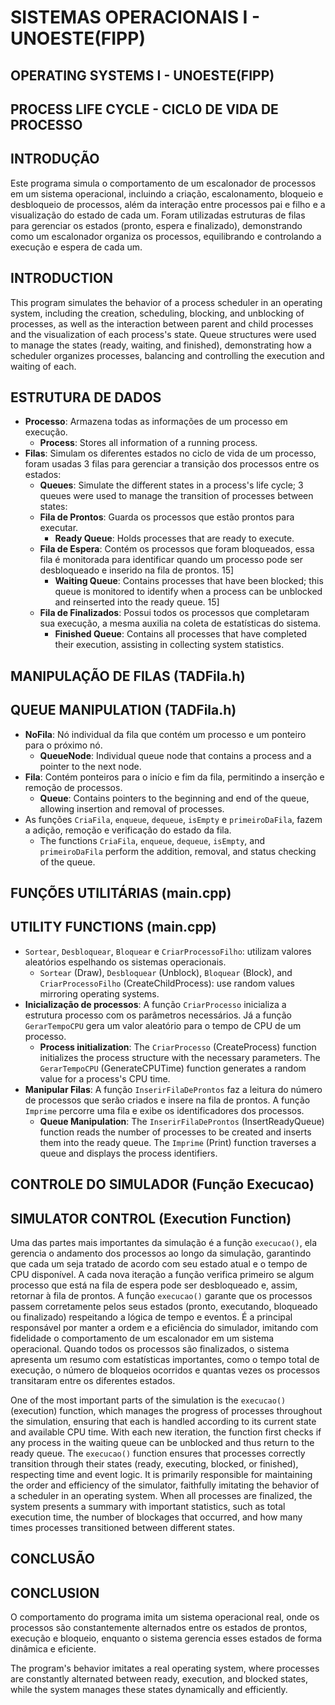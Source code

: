 # SISTEMAS OPERACIONAIS I - UNOESTE(FIPP)
## OPERATING SYSTEMS I - UNOESTE(FIPP)

## PROCESS LIFE CYCLE - CICLO DE VIDA DE PROCESSO

## INTRODUÇÃO
Este programa simula o comportamento de um escalonador de processos em um sistema operacional, incluindo a criação, escalonamento, bloqueio e desbloqueio de processos, além da interação entre processos pai e filho e a visualização do estado de cada um.
Foram utilizadas estruturas de filas para gerenciar os estados (pronto, espera e finalizado), demonstrando como um escalonador organiza os processos, equilibrando e controlando a execução e espera de cada um.

## INTRODUCTION
This program simulates the behavior of a process scheduler in an operating system, including the creation, scheduling, blocking, and unblocking of processes, as well as the interaction between parent and child processes and the visualization of each process's state.
Queue structures were used to manage the states (ready, waiting, and finished), demonstrating how a scheduler organizes processes, balancing and controlling the execution and waiting of each.

## ESTRUTURA DE DADOS
* **Processo**: Armazena todas as informações de um processo em execução.
    * **Process**: Stores all information of a running process.
* **Filas**: Simulam os diferentes estados no ciclo de vida de um processo, foram usadas 3 filas para gerenciar a transição dos processos entre os estados:
    * **Queues**: Simulate the different states in a process's life cycle; 3 queues were used to manage the transition of processes between states:
    * **Fila de Prontos**: Guarda os processos que estão prontos para executar.
        * **Ready Queue**: Holds processes that are ready to execute.
    * **Fila de Espera**: Contém os processos que foram bloqueados, essa fila é monitorada para identificar quando um processo pode ser desbloqueado e inserido na fila de prontos. 15]
        * **Waiting Queue**: Contains processes that have been blocked; this queue is monitored to identify when a process can be unblocked and reinserted into the ready queue. 15]
    * **Fila de Finalizados**: Possui todos os processos que completaram sua execução, a mesma auxilia na coleta de estatísticas do sistema.
        * **Finished Queue**: Contains all processes that have completed their execution, assisting in collecting system statistics.

## MANIPULAÇÃO DE FILAS (TADFila.h)
## QUEUE MANIPULATION (TADFila.h)

* **NoFila**: Nó individual da fila que contém um processo e um ponteiro para o próximo nó.
    * **QueueNode**: Individual queue node that contains a process and a pointer to the next node.
* **Fila**: Contém ponteiros para o início e fim da fila, permitindo a inserção e remoção de processos.
    * **Queue**: Contains pointers to the beginning and end of the queue, allowing insertion and removal of processes.
* As funções `CriaFila`, `enqueue`, `dequeue`, `isEmpty` e `primeiroDaFila`, fazem a adição, remoção e verificação do estado da fila.
    * The functions `CriaFila`, `enqueue`, `dequeue`, `isEmpty`, and `primeiroDaFila` perform the addition, removal, and status checking of the queue.

## FUNÇÕES UTILITÁRIAS (main.cpp)
## UTILITY FUNCTIONS (main.cpp)

* `Sortear`, `Desbloquear`, `Bloquear` e `CriarProcessoFilho`: utilizam valores aleatórios espelhando os sistemas operacionais.
    * `Sortear` (Draw), `Desbloquear` (Unblock), `Bloquear` (Block), and `CriarProcessoFilho` (CreateChildProcess): use random values mirroring operating systems.
* **Inicialização de processos**: A função `CriarProcesso` inicializa a estrutura processo com os parâmetros necessários. Já a função `GerarTempoCPU` gera um valor aleatório para o tempo de CPU de um processo.
    * **Process initialization**: The `CriarProcesso` (CreateProcess) function initializes the process structure with the necessary parameters. The `GerarTempoCPU` (GenerateCPUTime) function generates a random value for a process's CPU time.
* **Manipular Filas**: A função `InserirFilaDeProntos` faz a leitura do número de processos que serão criados e insere na fila de prontos. A função `Imprime` percorre uma fila e exibe os identificadores dos processos.
    * **Queue Manipulation**: The `InserirFilaDeProntos` (InsertReadyQueue) function reads the number of processes to be created and inserts them into the ready queue. The `Imprime` (Print) function traverses a queue and displays the process identifiers.

## CONTROLE DO SIMULADOR (Função Execucao)
## SIMULATOR CONTROL (Execution Function)

Uma das partes mais importantes da simulação é a função `execucao()`, ela gerencia o andamento dos processos ao longo da simulação, garantindo que cada um seja tratado de acordo com seu estado atual e o tempo de CPU disponível. A cada nova iteração a função verifica primeiro se algum processo que está na fila de espera pode ser desbloqueado e, assim, retornar à fila de prontos.
A função `execucao()` garante que os processos passem corretamente pelos seus estados (pronto, executando, bloqueado ou finalizado) respeitando a lógica de tempo e eventos. É a principal responsável por manter a ordem e a eficiência do simulador, imitando com fidelidade o comportamento de um escalonador em um sistema operacional.
Quando todos os processos são finalizados, o sistema apresenta um resumo com estatísticas importantes, como o tempo total de execução, o número de bloqueios ocorridos e quantas vezes os processos transitaram entre os diferentes estados.

One of the most important parts of the simulation is the `execucao()` (execution) function, which manages the progress of processes throughout the simulation, ensuring that each is handled according to its current state and available CPU time. With each new iteration, the function first checks if any process in the waiting queue can be unblocked and thus return to the ready queue.
The `execucao()` function ensures that processes correctly transition through their states (ready, executing, blocked, or finished), respecting time and event logic. It is primarily responsible for maintaining the order and efficiency of the simulator, faithfully imitating the behavior of a scheduler in an operating system.
When all processes are finalized, the system presents a summary with important statistics, such as total execution time, the number of blockages that occurred, and how many times processes transitioned between different states.

## CONCLUSÃO
## CONCLUSION

O comportamento do programa imita um sistema operacional real, onde os processos são constantemente alternados entre os estados de prontos, execução e bloqueio, enquanto o sistema gerencia esses estados de forma dinâmica e eficiente.

The program's behavior imitates a real operating system, where processes are constantly alternated between ready, execution, and blocked states, while the system manages these states dynamically and efficiently.